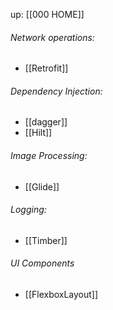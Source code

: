 up: [[000 HOME]]

###### Network operations:
- [[Retrofit]]

###### Dependency Injection:
- [[dagger]]
- [[Hilt]]


###### Image Processing:
- [[Glide]]


###### Logging:
- [[Timber]]

###### UI Components
- [[FlexboxLayout]]